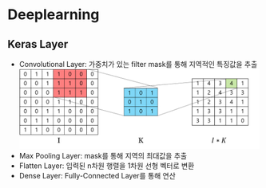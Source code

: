 # Deeplearning

## Keras Layer
* Convolutional Layer: 가중치가 있는 filter mask를 통해 지역적인 특징값을 추출
![Convolutional Layer](https://github.com/rapsealk/deeplearning/blob/master/resources/convolutional_layer.png)
* Max Pooling Layer: mask를 통해 지역의 최대값을 추출
* Flatten Layer: 입력된 n차원 행렬을 1차원 선형 벡터로 변환
* Dense Layer: Fully-Connected Layer를 통해 연산